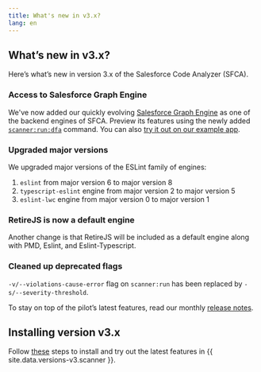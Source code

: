 ```yaml
---
title: What's new in v3.x?
lang: en
---
```


## What’s new in v3.x?

Here’s what’s new in version 3.x of the Salesforce Code Analyzer (SFCA).


### Access to Salesforce Graph Engine
We've now added our quickly evolving [Salesforce Graph Engine](./en/v3.x/salesforce-graph-engine/introduction/) as one of the backend engines of SFCA. Preview its features using the newly added [`scanner:run:dfa`](./en/v3.x/scanner-commands/dfa/) command. You can also [try it out on our example app](./en/v3.x/salesforce-graph-engine/try-it-yourself/).

### Upgraded major versions

We upgraded major versions of the ESLint family of engines:

1. `eslint` from major version 6 to major version 8
2. `typescript-eslint` engine from major version 2 to major version 5
3. `eslint-lwc` engine from major version 0 to major version 1

### RetireJS is now a default engine
Another change is that RetireJS will be included as a default engine along with PMD, Eslint, and Eslint-Typescript.

### Cleaned up deprecated flags
`-v/--violations-cause-error` flag on `scanner:run` has been replaced by `-s/--severity-threshold`. 

To stay on top of the pilot’s latest features, read our monthly [release notes](./en/v3.x/release-notes).


## Installing version v3.x
Follow [these](./en/v3.x/getting-started/install) steps to install and try out the latest features in {{ site.data.versions-v3.scanner }}.
